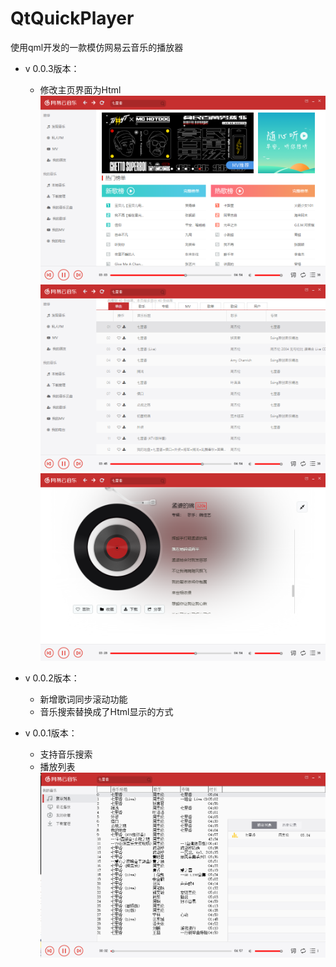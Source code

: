 # QtQuickPlayer
使用qml开发的一款模仿网易云音乐的播放器
+ v 0.0.3版本：
  - 修改主页界面为Html
  ![](assets/markdown-img-paste-20181011101229522.png)
  ![](assets/markdown-img-paste-20181011101312356.png)
  ![](assets/markdown-img-paste-20181011101253540.png)
+ v 0.0.2版本：
  - 新增歌词同步滚动功能
  - 音乐搜索替换成了Html显示的方式

+ v 0.0.1版本：
  - 支持音乐搜索
  - 播放列表
![](assets/markdown-img-paste-20180921154553967.png)
